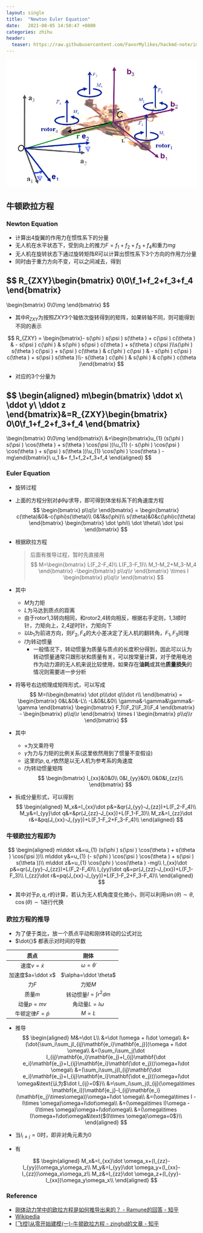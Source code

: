 ```yaml
---
layout: single
title:  "Newton Euler Equation"
date:   2021-08-05 14:50:47 +0800
categories: zhihu
header:
  teaser: https://raw.githubusercontent.com/FavorMylikes/hackmd-note/img/img/20210726104110.png
---
```


<img src="https://raw.githubusercontent.com/FavorMylikes/hackmd-note/img/img/20210726104110.png"/>

## 牛顿欧拉方程

### Newton Equation

- 计算出4旋翼的作用力在惯性系下的分量
- 无人机在水平状态下，受到向上的推力$F=f_1+f_2+f_3+f_4$和重力$mg$
- 无人机在旋转状态下通过旋转矩阵$R$可以计算出惯性系下3个方向的作用力分量
- 同时由于重力方向不变，可以之间减去，得到

$$
R_{ZXY}\begin{bmatrix}
    0\\0\\f_1+f_2+f_3+f_4
\end{bmatrix}
-
\begin{bmatrix}
    0\\0\\mg
\end{bmatrix}
$$

- 其中$R_{ZXY}$为按照$ZXY$3个轴依次旋转得到的矩阵，如果转轴不同，则可能得到不同的表示

$$
R_{ZXY} = \begin{bmatrix}- s(\phi ) s(\psi ) s(\theta ) + c(\psi ) c(\theta ) & - s(\psi ) c(\phi ) & s(\phi ) s(\psi ) c(\theta ) + s(\theta ) c(\psi )\\s(\phi ) s(\theta ) c(\psi ) + s(\psi ) c(\theta ) & c(\phi ) c(\psi ) & - s(\phi ) c(\psi ) c(\theta ) + s(\psi ) s(\theta )\\- s(\theta ) c(\phi ) & s(\phi ) & c(\phi ) c(\theta )\end{bmatrix}
$$

- 对应的3个分量为

$$
\begin{aligned}
m\begin{bmatrix}
    \ddot x\\
    \ddot y\\
    \ddot z
\end{bmatrix}&=R_{ZXY}\begin{bmatrix}
    0\\0\\f_1+f_2+f_3+f_4
\end{bmatrix}
-
\begin{bmatrix}
    0\\0\\mg
\end{bmatrix}\\
&=\begin{bmatrix}u_{1} (s(\phi ) s(\psi ) \cos(\theta ) + s(\theta ) \cos(\psi ))\\u_{1} (- s(\phi ) \cos(\psi ) \cos(\theta ) + s(\psi ) s(\theta ))\\u_{1} \cos(\phi ) \cos(\theta ) -mg\end{bmatrix}\\
u_1 &= f_1+f_2+f_3+f_4
\end{aligned}
$$

### Euler Equation

- 旋转过程
- 上面的方程分别对$\phi \theta \psi$求导，即可得到体坐标系下的角速度方程
$$
\begin{bmatrix}
    p\\q\\r
\end{bmatrix}
=
\begin{bmatrix}
    c(\theta)&0&-c(\phi)s(\theta)\\
    0&1&s(\phi)\\
    s(\theta)&0&c(\phi)c(\theta)
\end{bmatrix}
\begin{bmatrix}
    \dot \phi\\
    \dot \theta\\
    \dot \psi
\end{bmatrix}
$$

- 根据欧拉方程
    > 后面有推导过程，暂时先直接用
$$
M=\begin{bmatrix}
    L(F_2-F_4)\\
    L(F_3-F_1)\\
    M_1-M_2+M_3-M_4
\end{bmatrix}
-\begin{bmatrix}
    p\\q\\r
\end{bmatrix}
\times
I
\begin{bmatrix}
    p\\q\\r
\end{bmatrix}
$$

- 其中
  - $M$为力矩
  - $L$为马达到质点的距离
  - 由于rotor1,3转向相同，和rotor2,4转向相反，根据右手定则，1,3顺时针，力矩向上，2,4逆时针，力矩向下
  - 以$b_1$为前进方向，则$F_2,F_4$的大小差决定了无人机的翻转角，$F_1,F_3$同理
  - $I$为转动惯量
    - 一般情况下，转动惯量为质量与质点的长度积分得到，因此可以认为转动惯量通常只跟形状和质量有关，可以按常量计算，对于使用电池作为动力源的无人机来说比较使用，如果存在**油耗**或其他**质量损失**的情况则需要进一步分析
- 将等号右边梳理成矩阵形式，可以写成
$$
M=I\begin{bmatrix}
    \dot p\\\dot q\\\dot r\\
\end{bmatrix}
=
\begin{bmatrix}
    0&L&0&-L\\
    -L&0&L&0\\
    \gamma&-\gamma&\gamma&-\gamma
\end{bmatrix}
\begin{bmatrix}
    F_1\\F_2\\F_3\\F_4
\end{bmatrix} -
\begin{bmatrix}
p\\q\\r
\end{bmatrix}
\times
I
\begin{bmatrix}
p\\q\\r
\end{bmatrix}
$$
- 其中
  - $\times$为叉乘符号
  - $\gamma$为力与力矩的比例关系(这里依然用到了惯量不变假设)
  - 这里的$p,q,r$依然是以无人机为参考系的角速度
  - $I$为转动惯量矩阵
  $$
    \begin{bmatrix}
        I_{xx}&0&0\\
        0&I_{yy}&0\\
        0&0&I_{zz}\\
    \end{bmatrix}
  $$
- 拆成分量形式，可以得到
$$
\begin{aligned}
    M_x&=I_{xx}\dot p&=&qr(J_{yy}-J_{zz})+L(F_2-F_4)\\
    M_y&=I_{yy}\dot q&=&pr(J_{zz}-J_{xx})+L(F_1-F_3)\\
    M_z&=I_{zz}\dot r&=&pq(J_{xx}-J_{yy})+L(F_1-F_2+F_3-F_4)\\
\end{aligned}
$$

### 牛顿欧拉方程即为

$$
\begin{aligned}
m\ddot x&=u_{1} (s(\phi ) s(\psi ) \cos(\theta ) + s(\theta ) \cos(\psi ))\\
m\ddot y&=u_{1} (- s(\phi ) \cos(\psi ) \cos(\theta ) + s(\psi ) s(\theta ))\\
m\ddot z&=u_{1} \cos(\phi ) \cos(\theta ) -mg\\
I_{xx}\dot p&=qr(J_{yy}-J_{zz})+L(F_2-F_4)\\
I_{yy}\dot q&=pr(J_{zz}-J_{xx})+L(F_1-F_3)\\
I_{zz}\dot r&=pq(J_{xx}-J_{yy})+L(F_1-F_2+F_3-F_4)\\
\end{aligned}
$$

- 其中对于$p,q,r$的计算，若认为无人机角度变化微小，则可以利用$\sin(\theta)\sim\theta, \cos(\theta)\sim1$进行代换

### 欧拉方程的推导

- 为了便于类比，放一个质点平动和刚体转动的公式对比
- $\dot{}$  都表示对时间的导数

|质点|刚体|
|:-:|:-:|
|速度$v=\dot x$|$\omega=\dot \theta$|
|加速度$a=\ddot x$|$\alpha=\ddot \theta$|
|力$F$|力矩$M$|
|质量$m$|转动惯量$I=\int r^2dm$|
|动量$p=mv$|角动量$L=I\omega$|
|牛顿定律$F=\dot p$|$M=\dot L$

- 推导
$$
\begin{aligned}
    M&=\dot L\\
    &=\dot I\omega + I\dot \omega\\
    &=(\dot{\sum_i\sum_jI_{ij}\mathbf{e_i}\mathbf{e_j}})\omega + I\dot \omega\\
    &=(\sum_i\sum_j(\dot I_{ij}\mathbf{e_i}\mathbf{e_j}+I_{ij}\mathbf{\dot e_i}\mathbf{e_j}+I_{ij}\mathbf{e_i}\mathbf{\dot e_j}))\omega+I\dot \omega\\
    &=(\sum_i\sum_j(I_{ij}\mathbf{\dot e_i}\mathbf{e_j}+I_{ij}\mathbf{e_i}\mathbf{\dot e_j}))\omega+I\dot \omega&\text{认为$\dot I_{ij}=0$}\\
    &=\sum_i\sum_j(I_{ij}(\omega\times \mathbf{e_i})\mathbf{e_j}-I_{ij}\mathbf{e_i}(\mathbf{e_j}\times\omega))\omega+I\dot \omega\\
    &=(\omega\times I - I\times \omega)\omega+I\dot\omega\\
    &=(\omega\times I)\omega - (I\times \omega)\omega+I\dot\omega\\
    &=(\omega\times I)\omega+I\dot\omega&\text{$(I\times \omega)\omega=0$}\\
\end{aligned}
$$

- 当$I_{i\neq j}=0$时，即非对角元素为0
- 有

$$
\begin{aligned}
M_x&=I_{xx}\dot \omega_x+(I_{zz}-I_{yy})\omega_y\omega_z\\
M_y&=I_{yy}\dot \omega_y+(I_{xx}-I_{zz})\omega_x\omega_z\\
M_z&=I_{zz}\dot \omega_z+(I_{yy}-I_{xx})\omega_y\omega_x\\
\end{aligned}
$$

### Reference

- [刚体动力学中的欧拉方程是如何推导出来的？ - Ramune的回答 - 知乎](https://www.zhihu.com/question/327324524/answer/705009156)
- [Wikipedia](https://zh.wikipedia.org/wiki/%E6%AC%A7%E6%8B%89%E6%96%B9%E7%A8%8B_(%E5%88%9A%E4%BD%93%E8%BF%90%E5%8A%A8))
- [[飞控]从零开始建模(一)-牛顿欧拉方程 - zinghd的文章 - 知乎](https://zhuanlan.zhihu.com/p/47868515)
